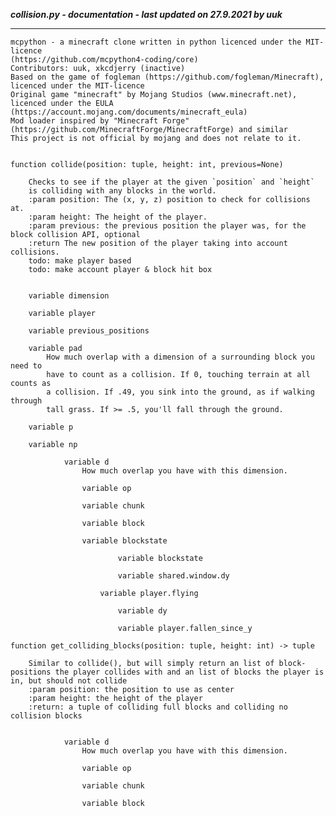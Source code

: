 ***collision.py - documentation - last updated on 27.9.2021 by uuk***
___

    mcpython - a minecraft clone written in python licenced under the MIT-licence 
    (https://github.com/mcpython4-coding/core)
    Contributors: uuk, xkcdjerry (inactive)
    Based on the game of fogleman (https://github.com/fogleman/Minecraft), licenced under the MIT-licence
    Original game "minecraft" by Mojang Studios (www.minecraft.net), licenced under the EULA
    (https://account.mojang.com/documents/minecraft_eula)
    Mod loader inspired by "Minecraft Forge" (https://github.com/MinecraftForge/MinecraftForge) and similar
    This project is not official by mojang and does not relate to it.


    function collide(position: tuple, height: int, previous=None)
        
        Checks to see if the player at the given `position` and `height`
        is colliding with any blocks in the world.
        :param position: The (x, y, z) position to check for collisions at.
        :param height: The height of the player.
        :param previous: the previous position the player was, for the block collision API, optional
        :return The new position of the player taking into account collisions.
        todo: make player based
        todo: make account player & block hit box


        variable dimension

        variable player

        variable previous_positions

        variable pad
            How much overlap with a dimension of a surrounding block you need to
            have to count as a collision. If 0, touching terrain at all counts as
            a collision. If .49, you sink into the ground, as if walking through
            tall grass. If >= .5, you'll fall through the ground.

        variable p

        variable np

                variable d
                    How much overlap you have with this dimension.

                    variable op

                    variable chunk

                    variable block

                    variable blockstate

                            variable blockstate

                            variable shared.window.dy

                        variable player.flying

                            variable dy

                            variable player.fallen_since_y

    function get_colliding_blocks(position: tuple, height: int) -> tuple
        
        Similar to collide(), but will simply return an list of block-positions the player collides with and an list of blocks the player is in, but should not collide
        :param position: the position to use as center
        :param height: the height of the player
        :return: a tuple of colliding full blocks and colliding no collision blocks


                variable d
                    How much overlap you have with this dimension.

                    variable op

                    variable chunk

                    variable block